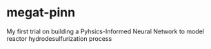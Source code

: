 # megat-pinn
My first trial on building a Pyhsics-Informed Neural Network to model reactor hydrodesulfurization process
